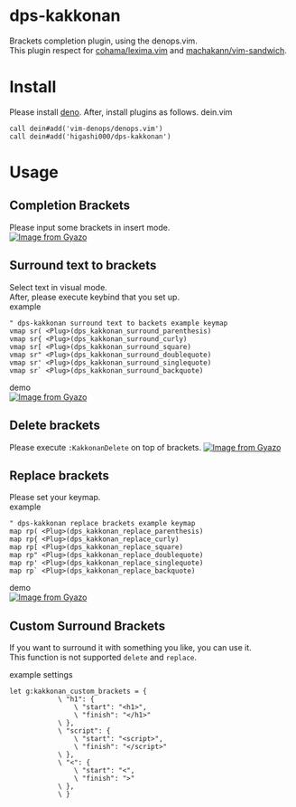 # dps-kakkonan
Brackets completion plugin, using the denops.vim.<br>
This plugin respect for [cohama/lexima.vim](https://github.com/cohama/lexima.vim) and [machakann/vim-sandwich](https://github.com/machakann/vim-sandwich).<br>

# Install
Please install [deno](https://deno.land/).
After, install plugins as follows.
dein.vim
```
call dein#add('vim-denops/denops.vim')
call dein#add('higashi000/dps-kakkonan')
```

# Usage
## Completion Brackets
Please input some brackets in insert mode.<br>
[![Image from Gyazo](https://i.gyazo.com/977511c3215785e40f41329fdabb5bb4.gif)](https://gyazo.com/977511c3215785e40f41329fdabb5bb4)

## Surround text to brackets
Select text in visual mode.<br>
After, please execute keybind that you set up.<br>
example<br>
```
" dps-kakkonan surround text to backets example keymap
vmap sr( <Plug>(dps_kakkonan_surround_parenthesis)
vmap sr{ <Plug>(dps_kakkonan_surround_curly)
vmap sr[ <Plug>(dps_kakkonan_surround_square)
vmap sr" <Plug>(dps_kakkonan_surround_doublequote)
vmap sr' <Plug>(dps_kakkonan_surround_singlequote)
vmap sr` <Plug>(dps_kakkonan_surround_backquote)
```
demo<br>
[![Image from Gyazo](https://i.gyazo.com/642cdff83f7767d16b35af9a208a751b.gif)](https://gyazo.com/642cdff83f7767d16b35af9a208a751b)

## Delete brackets
Please execute `:KakkonanDelete` on top of brackets.
[![Image from Gyazo](https://i.gyazo.com/4becea036dd2a037193cda74f3303203.gif)](https://gyazo.com/4becea036dd2a037193cda74f3303203)

## Replace brackets
Please set your keymap.<br>
example<br>
```
" dps-kakkonan replace brackets example keymap
map rp( <Plug>(dps_kakkonan_replace_parenthesis)
map rp{ <Plug>(dps_kakkonan_replace_curly)
map rp[ <Plug>(dps_kakkonan_replace_square)
map rp" <Plug>(dps_kakkonan_replace_doublequote)
map rp' <Plug>(dps_kakkonan_replace_singlequote)
map rp` <Plug>(dps_kakkonan_replace_backquote)
```
demo<br>
[![Image from Gyazo](https://i.gyazo.com/9788368e06d751f4adc0b50958eec300.gif)](https://gyazo.com/9788368e06d751f4adc0b50958eec300)

## Custom Surround Brackets
If you want to surround it with something you like, you can use it.<br>
This function is not supported `delete` and `replace`.<br>

example settings<br>
```
let g:kakkonan_custom_brackets = {
            \ "h1": {
                \ "start": "<h1>",
                \ "finish": "</h1>"
            \ },
            \ "script": {
                \ "start": "<script>",
                \ "finish": "</script>"
            \ },
            \ "<": {
                \ "start": "<",
                \ "finish": ">"
            \ },
            \ }
```
